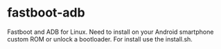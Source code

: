 # fastboot-adb
Fastboot and ADB for Linux. Need to install on your Android smartphone custom ROM or unlock a bootloader. For install use the install.sh.

